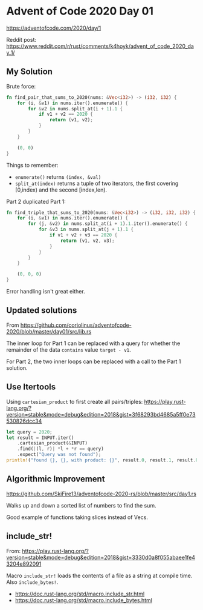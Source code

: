 # Advent of Code 2020 Day 01

https://adventofcode.com/2020/day/1

Reddit post:
https://www.reddit.com/r/rust/comments/k4hoyk/advent_of_code_2020_day_1/

## My Solution

Brute force:

```rust
fn find_pair_that_sums_to_2020(nums: &Vec<i32>) -> (i32, i32) {
    for (i, &v1) in nums.iter().enumerate() {
        for &v2 in nums.split_at(i + 1).1 {
            if v1 + v2 == 2020 {
                return (v1, v2);
            }
        }
    }

    (0, 0)
}
```

Things to remember:

- `enumerate()` returns `(index, &val)`
- `split_at(index)` returns a tuple of two iterators, the first covering
  [0,index) and the second [index,len).

Part 2 duplicated Part 1:

```rust
fn find_triple_that_sums_to_2020(nums: &Vec<i32>) -> (i32, i32, i32) {
    for (i, &v1) in nums.iter().enumerate() {
        for (j, &v2) in nums.split_at(i + 1).1.iter().enumerate() {
            for &v3 in nums.split_at(j + 1).1 {
                if v1 + v2 + v3 == 2020 {
                    return (v1, v2, v3);
                }
            }
        }
    }

    (0, 0, 0)
}
```

Error handling isn't great either.

## Updated solutions

From
https://github.com/coriolinus/adventofcode-2020/blob/master/day01/src/lib.rs

The inner loop for Part 1 can be replaced with a query for whether the remainder
of the data `contains` value `target - v1`.

For Part 2, the two inner loops can be replaced with a call to the Part 1
solution.

## Use Itertools

Using `cartesian_product` to first create all pairs/triples:
https://play.rust-lang.org/?version=stable&mode=debug&edition=2018&gist=3f68293bd4685a5ff0e73530826dcc34

```rust
let query = 2020;
let result = INPUT.iter()
    .cartesian_product(&INPUT)
    .find(|(l, r)| *l + *r == query)
    .expect("Query was not found");
println!("found {}, {}, with product: {}", result.0, result.1, result.0 * result.1);
```

## Algorithmic Improvement

https://github.com/SkiFire13/adventofcode-2020-rs/blob/master/src/day1.rs

Walks up and down a sorted list of numbers to find the sum.

Good example of functions taking slices instead of Vecs.

## include_str!

From:
https://play.rust-lang.org/?version=stable&mode=debug&edition=2018&gist=3330d0a8f055abaee1fe43204e892091

Macro `include_str!` loads the contents of a file as a string at compile time.
Also `include_bytes!`.

- https://doc.rust-lang.org/std/macro.include_str.html
- https://doc.rust-lang.org/std/macro.include_bytes.html
